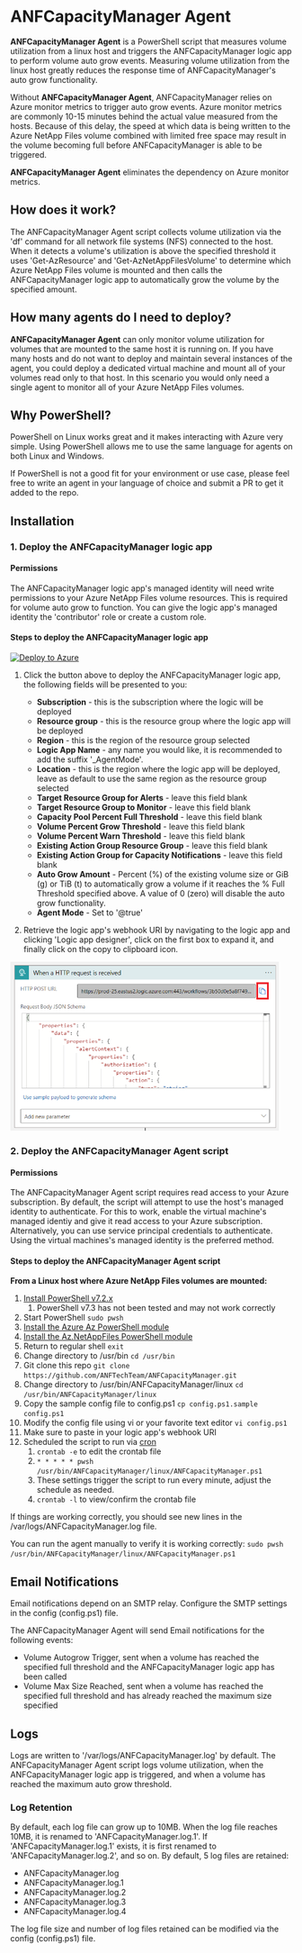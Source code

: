# ANFCapacityManager Agent

**ANFCapacityManager Agent** is a PowerShell script that measures volume utilization from a linux host and triggers the ANFCapacityManager logic app to perform volume auto grow events. Measuring volume utilization from the linux host greatly reduces the response time of ANFCapacityManager's auto grow functionality.

Without **ANFCapacityManager Agent**, ANFCapacityManager relies on Azure monitor metrics to trigger auto grow events. Azure monitor metrics are commonly 10-15 minutes behind the actual value measured from the hosts. Because of this delay, the speed at which data is being written to the Azure NetApp Files volume combined with limited free space may result in the volume becoming full before ANFCapacityManager is able to be triggered.

**ANFCapacityManager Agent** eliminates the dependency on Azure monitor metrics.

## How does it work?

The ANFCapacityManager Agent script collects volume utilization via the 'df' command for all network file systems (NFS) connected to the host. When it detects a volume's utilization is above the specified threshold it uses 'Get-AzResource' and 'Get-AzNetAppFilesVolume' to determine which Azure NetApp Files volume is mounted and then calls the ANFCapacityManager logic app to automatically grow the volume by the specified amount. 

## How many agents do I need to deploy?

**ANFCapacityManager Agent** can only monitor volume utilization for volumes that are mounted to the same host it is running on. If you have many hosts and do not want to deploy and maintain several instances of the agent, you could deploy a dedicated virtual machine and mount all of your volumes read only to that host. In this scenario you would only need a single agent to monitor all of your Azure NetApp Files volumes.

## Why PowerShell?

PowerShell on Linux works great and it makes interacting with Azure very simple. Using PowerShell allows me to use the same language for agents on both Linux and Windows.

If PowerShell is not a good fit for your environment or use case, please feel free to write an agent in your language of choice and submit a PR to get it added to the repo.

## Installation

### 1. Deploy the ANFCapacityManager logic app

#### Permissions

The ANFCapacityManager logic app's managed identity will need write permissions to your Azure NetApp Files volume resources. This is required for volume auto grow to function. You can give the logic app's managed identity the 'contributor' role or create a custom role.

#### Steps to deploy the ANFCapacityManager logic app

[![Deploy to Azure](https://aka.ms/deploytoazurebutton)](https://portal.azure.com/#create/Microsoft.Template/uri/https%3A%2F%2Fraw.githubusercontent.com%2FANFTechTeam%2FANFCapacityManager%2Fmaster%2Fanfcapacitymanager.json)

1. Click the button above to deploy the ANFCapacityManager logic app, the following fields will be presented to you:
    * **Subscription** - this is the subscription where the logic will be deployed
    * **Resource group** - this is the resource group where the logic app will be deployed
    * **Region** - this is the region of the resource group selected
    * **Logic App Name** - any name you would like, it is recommended to add the suffix '_AgentMode'.
    * **Location** - this is the region where the logic app will be deployed, leave as default to use the same region as the resource group selected
    * **Target Resource Group for Alerts** - leave this field blank
    * **Target Resource Group to Monitor** - leave this field blank
    * **Capacity Pool Percent Full Threshold** - leave this field blank
    * **Volume Percent Grow Threshold** - leave this field blank
    * **Volume Percent Warn Threshold** - leave this field blank
    * **Existing Action Group Resource Group** - leave this field blank
    * **Existing Action Group for Capacity Notifications** - leave this field blank
    * **Auto Grow Amount** - Percent (%) of the existing volume size or GiB (g) or TiB (t) to automatically grow a volume if it reaches the % Full Threshold specified above. A value of 0 (zero) will disable the auto grow functionality.
    * **Agent Mode** - Set to '@true'

2. Retrieve the logic app's webhook URI by navigating to the logic app and clicking 'Logic app designer', click on the first box to expand it, and finally click on the copy to clipboard icon.

<img src="../img/webhookuri.png" alt="" height="300" style="margin: 0 0 0 0; " />

### 2. Deploy the ANFCapacityManager Agent script

#### Permissions

The ANFCapacityManager Agent script requires read access to your Azure subscription. By default, the script will attempt to use the host's managed identity to authenticate. For this to work, enable the virtual machine's managed identiy and give it read access to your Azure subscription. Alternatively, you can use service principal credentials to authenticate. Using the virtual machines's managed identity is the preferred method.

#### Steps to deploy the ANFCapacityManager Agent script

**From a Linux host where Azure NetApp Files volumes are mounted:**
1. [Install PowerShell v7.2.x](https://learn.microsoft.com/powershell/scripting/install/installing-powershell-on-linux?view=powershell-7.2)
    1. PowerShell v7.3 has not been tested and may not work correctly
1. Start PowerShell `sudo pwsh`
1. [Install the Azure Az PowerShell module](https://learn.microsoft.com/powershell/azure/install-az-ps)
1. [Install the Az.NetAppFiles PowerShell module](https://www.powershellgallery.com/packages/Az.NetAppFiles)
1. Return to regular shell `exit`
1. Change directory to /usr/bin `cd /usr/bin`
1. Git clone this repo `git clone https://github.com/ANFTechTeam/ANFCapacityManager.git`
1. Change directory to /usr/bin/ANFCapacityManager/linux `cd /usr/bin/ANFCapacityManager/linux`
1. Copy the sample config file to config.ps1 `cp config.ps1.sample config.ps1`
1. Modify the config file using vi or your favorite text editor `vi config.ps1`
1. Make sure to paste in your logic app's webhook URI
1. Scheduled the script to run via [cron](https://help.ubuntu.com/community/CronHowto)
    1. `crontab -e` to edit the crontab file
    2. `* * * * * pwsh /usr/bin/ANFCapacityManager/linux/ANFCapacityManager.ps1` 
    1. These settings trigger the script to run every minute, adjust the schedule as needed.
    1. `crontab -l` to view/confirm the crontab file

If things are working correctly, you should see new lines in the /var/logs/ANFCapacityManager.log file.

You can run the agent manually to verify it is working correctly: `sudo pwsh /usr/bin/ANFCapacityManager/linux/ANFCapacityManager.ps1`

## Email Notifications

Email notifications depend on an SMTP relay. Configure the SMTP settings in the config (config.ps1) file. 

The ANFCapacityManager Agent will send Email notifications for the following events:
- Volume Autogrow Trigger, sent when a volume has reached the specified full threshold and the ANFCapacityManager logic app has been called
- Volume Max Size Reached, sent when a volume has reached the specified full threshold and has already reached the maximum size specified

## Logs

Logs are written to '/var/logs/ANFCapacityManager.log' by default. The ANFCapacityManager Agent script logs volume utilization, when the ANFCapacityManager logic app is triggered, and when a volume has reached the maximum auto grow threshold.

### Log Retention

By default, each log file can grow up to 10MB. When the log file reaches 10MB, it is renamed to 'ANFCapacityManager.log.1'. If 'ANFCapacityManager.log.1' exists, it is first renamed to 'ANFCapacityManager.log.2', and so on. By default, 5 log files are retained:

- ANFCapacityManager.log
- ANFCapacityManager.log.1
- ANFCapacityManager.log.2
- ANFCapacityManager.log.3
- ANFCapacityManager.log.4

The log file size and number of log files retained can be modified via the config (config.ps1) file. 